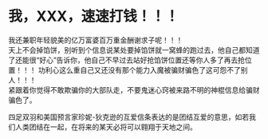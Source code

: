 我，XXX，速速打钱！！！
==================================================================


我还兼职年轻貌美的亿万富婆百万重金酬谢求子呢！！！  
天上不会掉馅饼，别听到个信息说某处要掉馅饼就一窝蜂的跑过去，他自己都知道了还能很“好心”告诉你，他自己不早过去站好抢馅饼位置还等你人多了再去抢位置！！！ 
功利心这么重自己又还没有那个能力入魔被骗财骗色了这可怨不了别人！！！  
紧跟着你觉得不敢欺骗你的大部队走，不要鬼迷心窍被来路不明的神棍信息给骗财骗色了。  

四足双羽和美国预言家珍妮-狄克逊的互爱信条表达的是团结互爱的意思，如若我们人类团结在一起，在将来的某天必将可以翱翔于天地之间。
